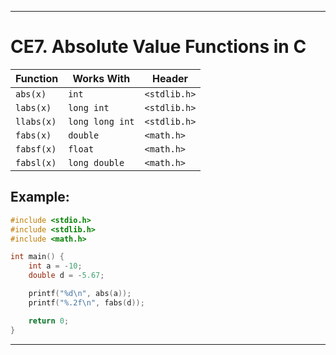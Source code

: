 
---

# CE7. Absolute Value Functions in C

| Function   | Works With      | Header       |
|------------|-----------------|--------------|
| `abs(x)`   | `int`           | `<stdlib.h>` |
| `labs(x)`  | `long int`      | `<stdlib.h>` |
| `llabs(x)` | `long long int` | `<stdlib.h>` |
| `fabs(x)`  | `double`        | `<math.h>`   |
| `fabsf(x)` | `float`         | `<math.h>`   |
| `fabsl(x)` | `long double`   | `<math.h>`   |

## Example:
```c
#include <stdio.h>
#include <stdlib.h>
#include <math.h>

int main() {
    int a = -10;
    double d = -5.67;

    printf("%d\n", abs(a));
    printf("%.2f\n", fabs(d));

    return 0;
}
```

---
